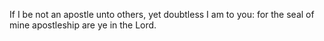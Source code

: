 If I be not an apostle unto others, yet doubtless I am to you: for the seal of mine apostleship are ye in the Lord.
